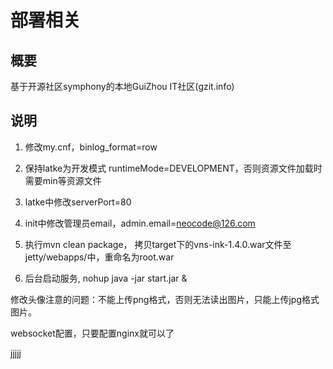 # 部署相关

## 概要

   基于开源社区symphony的本地GuiZhou IT社区(gzit.info)

## 说明

   1. 修改my.cnf，binlog_format=row

   2. 保持latke为开发模式 runtimeMode=DEVELOPMENT，否则资源文件加载时需要min等资源文件

   3. latke中修改serverPort=80

   4. init中修改管理员email，admin.email=neocode@126.com

   5. 执行mvn clean package， 拷贝target下的vns-ink-1.4.0.war文件至jetty/webapps/中，重命名为root.war

   6. 后台启动服务, nohup java -jar start.jar &

   修改头像注意的问题：不能上传png格式，否则无法读出图片，只能上传jpg格式图片。

   websocket配置，只要配置nginx就可以了
   
jjjjj   

